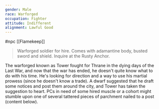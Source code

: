 ```yaml
---
gender: Male
race: Warforged
occupation: Fighter
attitude: Indifferent
alignment: Lawful Good
---
```

 #npc [[Flamekeep]]

> Warforged soldier for hire. Comes with adamantine body, busted sword and shield. Inquire at the Rusty Anchor.

The warforged known as Tower fought for Thrane in the dying days of the Last War, and now that the war has ended, he doesn't quite know what to do with his time. He's looking for direction and a way to use his martial prowess (since he doesn't know a trade). A dwarf suggested that he draft some notices and post them around the city, and Tower has taken the suggestion to heart. PCs in need of some hired muscle or a cohort might stumble upon one of several tattered pieces of parchment nailed to a post (content below).

